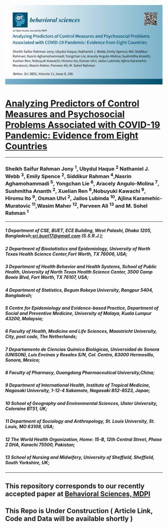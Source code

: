 ![Behavioral Sciences](Banner.webp)
# [Analyzing Predictors of Control Measures and Psychosocial Problems Associated with COVID-19 Pandemic: Evidence from Eight Countries](https://www.mdpi.com/2076-328X/11/8/106)
---
### Sheikh Saifur Rahman Jony <sup>1</sup>, Ubydul Haque <sup>2</sup> Nathaniel J. Webb <sup>3</sup>, Emily Spence <sup>2</sup>, Siddikur Rahman <sup>4</sup>,Nasrin Aghamohammadi <sup>5</sup>, Yongchan Lie <sup>6</sup>, Aracely Angulo-Molina <sup>7</sup>, Sushmitha Ananth <sup>2</sup>, Xuelian Ren <sup>8</sup>,Nobuyuki Kawachi <sup>9</sup>, Hiromu Ito <sup>9</sup>, Osman Ulvi <sup>2</sup>, Jailos Lubinda <sup>10</sup>, Ajlina Karamehic-Muratovic <sup>11</sup>,Wasim Maher <sup>12</sup>, Parveen Ali <sup>13</sup> and M. Sohel Rahman <sup>1</sup>
---
##### 1 Department of CSE, BUET, ECE Building, West Palashi, Dhaka 1205, Bangladesh;srj.buet17@gmail.com (S.S.R.J.);
##### 2	Department of Biostatistics and Epidemiology, University of North Texas Health Science Center,Fort Worth, TX 76006, USA;
##### 3	Department of Health Behavior and Health Systems, School of Public Health, University of North Texas Health Science Center, 3500 Camp Bowie Blvd, Fort Worth, TX 76107, USA;
##### 4	Department of Statistics, Begum Rokeya University, Rangpur 5404, Bangladesh;
##### 5	Centre for Epidemiology and Evidence-based Practice, Department of Social and Preventive Medicine, University of Malaya, Kuala Lumpur 43200, Malaysia;
##### 6	Faculty of Health, Medicine and Life Sciences, Maastricht University, City, post code, The Netherlands;
##### 7	Departamento de Ciencias Químico Biológicas, Universidad de Sonora (UNISON), Luis Encinas y Rosales S/N, Col. Centro, 83000 Hermosillo, Sonora, Mexico;
##### 8	Faculty of Pharmacy, Guangdong Pharmaceutical University,China;
##### 9	Department of International Health, Institute of Tropical Medicine, Nagasaki University, 1-12-4 Sakamoto, Nagasaki 852-8523, Japan;
##### 10	School of Geography and Environmental Sciences, Ulster University, Coleraine BT51, UK;
##### 11	Department of Sociology and Anthropology, St. Louis University, St. Louis, MO 63108, USA;
##### 12	The World Health Organization, Home: 15-B, 12th Central Street, Phase 2 DHA, Karachi 75500, Pakistan;
##### 13	School of Nursing and Midwifery, University of Sheffield, Sheffield, South Yorkshire, UK;
---
## This repository corresponds to our recently accepted paper at [Behavioral Sciences, MDPI](https://www.mdpi.com/journal/behavsci)
## This Repo is Under Construction ( Article Link, Code and Data will be available shortly )
